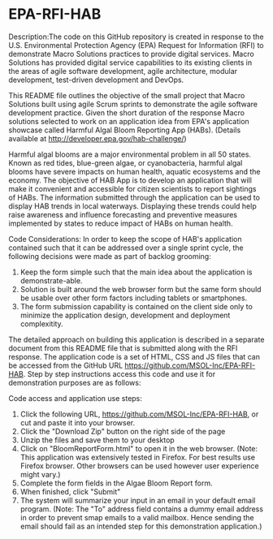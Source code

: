 # EPA-RFI-HAB

Description:The code on this GitHub repository is created in response to the U.S. Environmental Protection Agency (EPA) Request for Information (RFI) to demonstrate Macro Solutions practices to provide digital services. Macro Solutions has provided digital service capabilities to its existing clients in the areas of agile software development, agile architecture, modular development, test-driven development and DevOps. 

This README file outlines the objective of the small project that Macro Solutions built using agile Scrum sprints to demonstrate the agile software development practice. Given the short duration of the response Macro solutions selected to work on an application idea from EPA's application showcase called Harmful Algal Bloom Reporting App (HABs). (Details available at http://developer.epa.gov/hab-challenge/)

Harmful algal blooms are a major environmental problem in all 50 states. Known as red tides, blue-green algae, or cyanobacteria, harmful algal blooms have severe impacts on human health, aquatic ecosystems and the economy. The objective of HAB App is to develop an application that will make it convenient and accessible for citizen scientists to report sightings of HABs. The information submitted through the application can be used to display HAB trends in local waterways. Displaying these trends could help raise awareness and influence forecasting and preventive measures implemented by states to reduce impact of HABs on human health.

Code Considerations: In order to keep the scope of HAB's application contained such that it can be addressed over a single sprint cycle, the following decisions were made as part of backlog grooming:
1) Keep the form simple such that the main idea about the application is demonstrate-able.
2) Solution is built around the web browser form but the same form should be usable over other form factors including tablets or smartphones. 
3) The form submission capability is contained on the client side only to minimize the application design, development and deployment complexitity. 

The detailed approach on building this application is described in a separate document from this README file that is submitted along with the RFI response. The application code is a set of HTML, CSS and JS files that can be accessed from the GitHub URL https://github.com/MSOL-Inc/EPA-RFI-HAB. Step by step instructions access this code and use it for demonstration purposes are as follows:

Code access and application use steps:
1) Click the following URL, https://github.com/MSOL-Inc/EPA-RFI-HAB, or cut and paste it into your browser. 
2) Click the "Download Zip" button on the right side of the page
3) Unzip the files and save them to your desktop
4) Click on "BloomReportForm.html" to open it in the web browser. (Note: This application was extensively tested in Firefox. For best results use Firefox browser. Other browsers can be used however user experience might vary.)
5) Complete the form fields in the Algae Bloom Report form. 
6) When finished, click "Submit"
7) The system will summarize your input in an email in your default email program. (Note: The "To" address field contains a dummy email address in order to prevent smap emails to a valid mailbox. Hence sending the email should fail as an intended step for this demonstration application.)

